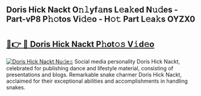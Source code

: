 ## Doris Hick Nackt O𝚗𝚕yf𝚊ns L𝚎a𝚔ed N𝚞𝚍es - Part-vP8 P𝚑𝚘tos Vi𝚍𝚎o - H𝚘𝚝 Part L𝚎a𝚔s OYZX0

# <h2><a href="http://kfcqfwx.oniu.top/?m=Doris+Hick+Nackt">🔗👉 🔴 Doris Hick Nackt P𝚑ot𝚘𝚜 V𝚒d𝚎o</a></h2>

[![Doris Hick Nackt Nu𝚍e𝚜](https://i.imgur.com/0qMVB7G.gif)](http://kfcqfwx.oniu.top/?m=Doris+Hick+Nackt)
Social media personality Doris Hick Nackt, celebrated for publishing dance and lifestyle material, consisting of presentations and blogs. Remarkable snake charmer Doris Hick Nackt, acclaimed for their exceptional abilities and accomplishments in handling snakes.  
